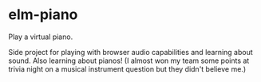 # elm-piano

Play a virtual piano.

Side project for playing with browser audio capabilities and learning about sound. Also learning about pianos! (I almost won my team some points at trivia night on a musical instrument question but they didn't believe me.)